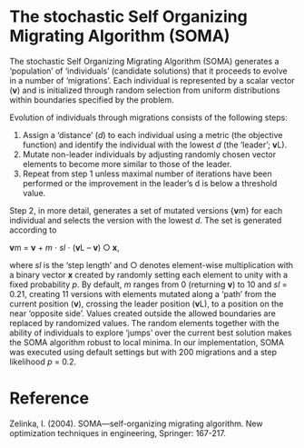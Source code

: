# The stochastic Self Organizing Migrating Algorithm (SOMA)

The stochastic Self Organizing Migrating Algorithm (SOMA) generates a ‘population’ of ‘individuals’ (candidate solutions) that it proceeds to evolve in a number of ‘migrations’. Each individual is represented by a scalar vector (**v**) and is initialized through random selection from uniform distributions within boundaries specified by the problem. 

Evolution of individuals through migrations consists of the following steps:
1) Assign a ‘distance’ (*d*) to each individual using a metric (the objective function) and identify the individual with the lowest *d* (the ‘leader’; **v**L).
2) Mutate non-leader individuals by adjusting randomly chosen vector elements to become more similar to those of the leader.
3) Repeat from step 1 unless maximal number of iterations have been performed or the improvement in the leader’s d is below a threshold value. 

Step 2, in more detail, generates a set of mutated versions {**v**m} for each individual and selects the version with the lowest *d*. The set is generated according to

**v**m = **v** + *m* &sdot; *sl* &sdot; (**v**L – **v**) &cir; **x**, 
    
where *sl* is the ‘step length’ and &cir; denotes element-wise multiplication with a binary vector **x** created by randomly setting each element to unity with a fixed probability *p*. By default, *m* ranges from 0 (returning **v**) to 10 and *sl* = 0.21, creating 11 versions with elements mutated along a ‘path’ from the current position (**v**), crossing the leader position (**v**L), to a position on the near ‘opposite side’. Values created outside the allowed boundaries are replaced by randomized values. The random elements together with the ability of individuals to explore ‘jumps’ over the current best solution makes the SOMA algorithm robust to local minima. In our implementation, SOMA was executed using default settings but with 200 migrations and a step likelihood *p* = 0.2.


# Reference
Zelinka, I. (2004). SOMA—self-organizing migrating algorithm. New optimization techniques in engineering, Springer: 167-217.
